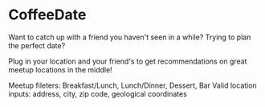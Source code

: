 # CoffeeDate
Want to catch up with a friend you haven't seen in a while? Trying to plan the perfect date? 

Plug in your location and your friend's to get recommendations on great meetup locations in the middle!

Meetup fileters: Breakfast/Lunch, Lunch/Dinner, Dessert, Bar
Valid location inputs: address, city, zip code, geological coordinates
